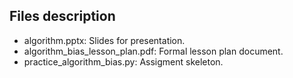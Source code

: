 ## Files description

+ algorithm.pptx: Slides for presentation.
+ algorithm_bias_lesson_plan.pdf: Formal lesson plan document.
+ practice_algorithm_bias.py: Assigment skeleton.
